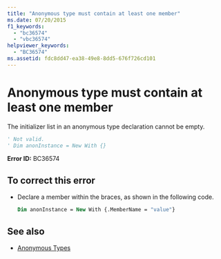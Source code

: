 ```yaml
---
title: "Anonymous type must contain at least one member"
ms.date: 07/20/2015
f1_keywords: 
  - "bc36574"
  - "vbc36574"
helpviewer_keywords: 
  - "BC36574"
ms.assetid: fdc8dd47-ea38-49e8-8dd5-676f726cd101
---
```

# Anonymous type must contain at least one member
The initializer list in an anonymous type declaration cannot be empty.  
  
```vb  
' Not valid.  
' Dim anonInstance = New With {}  
```  
  
 **Error ID:** BC36574  
  
## To correct this error  
  
- Declare a member within the braces, as shown in the following code.  
  
    ```vb  
    Dim anonInstance = New With {.MemberName = "value"}  
    ```  
  
## See also

- [Anonymous Types](../programming-guide/language-features/objects-and-classes/anonymous-types.md)
